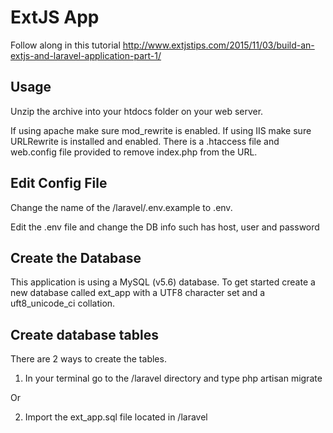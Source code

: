 # ExtJS App

Follow along in this tutorial http://www.extjstips.com/2015/11/03/build-an-extjs-and-laravel-application-part-1/

## Usage

Unzip the archive into your htdocs folder on your web server.

If using apache make sure mod_rewrite is enabled.  If using IIS make sure
URLRewrite is installed and enabled.  There is a .htaccess file and web.config
file provided to remove index.php from the URL.

## Edit Config File

Change the name of the /laravel/.env.example to .env.

Edit the .env file and change the DB info such has host, user and password

## Create the Database

This application is using a MySQL (v5.6) database.  To get started create a
new database called ext_app with a UTF8 character set and a uft8_unicode_ci collation.

## Create database tables

There are 2 ways to create the tables.

1) In your terminal go to the /laravel directory and type php artisan migrate

Or

2) Import the ext_app.sql file located in /laravel